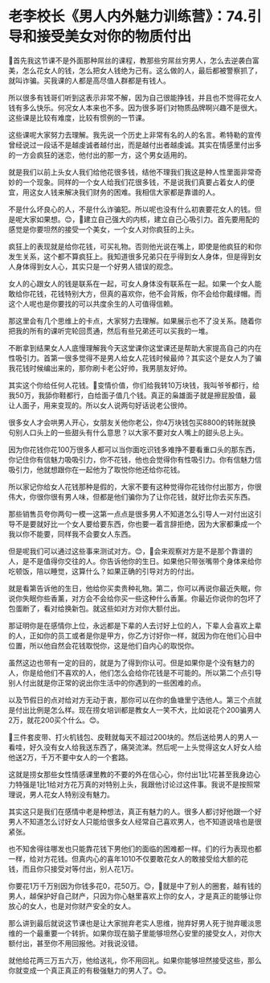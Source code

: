 # 老李校长《男人内外魅力训练营》：74.引导和接受美女对你的物质付出

🎼首先我这节课不是外面那种屌丝的课程，教那些穷屌丝穷男人，怎么去逆袭白富美，怎么花女人的钱，怎么把女人钱绝为己有。这么做的人，最后都被警察抓了，就叫诈骗。买我课的人都是高尽值人群都是有钱人。

所以很多有钱哥们听到这表示非常不解，因为自己很能挣钱，并且也不觉得花女人钱有多么快乐。何况女人本来也不多。因为很多哥们对物质品牌啊兴趣不是很大。这些课是比较有难度，比较有惯例的一节课。

这些课呢大家努力去理解。我先说一个历史上非常有名的人的名言。希特勒的宣传曾经说过一段话不是越虔诚者越付出，而是越付出者越虔诚。其实在情感里付出多的一方会疯狂的迷恋，他付出的那一方，这个男女适用的。

就是我们以前上头女人我们给他花很多钱，结他不理我们我这是种人性里面非常奇妙的一个现象。同样的一个女人给我们花很多钱，不是说我们真要占着女人的便宜，用这女人钱来解决我们财务的困难。我相信大家都是靠谱的人。

不是什么坏良心的人，不是什么诈骗犯。所以呢也没有什么初衷要花女人的钱。但是呢大家如果想。😊，🎼建立自己强大的内核，建立自己心吸引力。首先要用配的感觉是你要坦然的接受一个美女，一个女人对你疯狂的上头。

疯狂上的表现就是给你花钱，可买礼物。否则他光说在嘴上，即使是他疯狂的和你发生关系，这个都不算疯狂上。我知道很多兄弟只在乎得到女人身体，但是得到女人身体得到女人心，其实只是一个好男人错误的观念。

女人的心跟女人的钱是联系在一起，可女人身体没有联系在一起。如果一个女人能敢给你花钱，花钱特别大方，但真的喜欢你，他不会背叛，你不会给你戴绿帽。而这个人呢也是你要找的可以共度余生的人可值得信赖。

那这里会有几个思维上的卡点，大家努力去理解。如果展示也不了没关系。随着你把我的所有的课听完轮回贯通，然后有些兄弟还可以买我的一堆。

不断拿到结果女人人底慢理解我今天这堂课你这堂课还是帮助大家提高自己的内在性吸引力。首第一很多觉得不是男人给女人花钱时候最帅？其实这个是女人为了骗我花钱时候编出来的，那你刷卡老公好帅，我男朋友好帅。

其实这个你给任何人花钱。🎼变情价值，你们给我转10万块钱，我叫爷爷都行，给我50万，我舔你鞋都行，白给面子值几个钱。真正的枭雄面子就是擦屁股值，最让人面子，用来变现的。所以女人说两句好话说老公很帅。

很多女人才会哄男人开心，女朋友关他你老公，你4万块钱包买8800的转账就换句别人口头上的一些甜头有什么意思？以大家不要对女人嘴上的甜头总上头。

因为你花钱你花100万很多人都可以当你面吃识钱多难挣不要看重口头的那东西，你记住你有信魅力吸吸引力，你不花钱，他也会觉得你有性吸引力。你有信魅力信吸引力，他就想跟你在一起他为了取悦你他还给你花钱。

所以家记你给女人花钱那种是假的，大家不要有这种觉得你花钱你付出那方，你很伟大，你很你很有男人味，但都是他们骗你为了让你花钱，就好比你去买东西。

那些销售员夸你两句一模一这第一点点是很多男人不知道怎么引导人一对付出这引导不是要就好比一个女人要给要东西，你也要一着言辞拒绝，因为大家都秉成一个我以你不能要，同样我不会要女人东西。

但是呢我们可以通过这些事来测试对方。😊，🎼会来观察对方是不是那个靠谱的人，是不是值得你交往的人。你告诉他你的生日。如果他只带张嘴带个身体来给你吃顿饭，陪以睡觉，这算什么？如果正确的引导对方的付出。

就是看第告诉他的生日，他给你买卖贵种礼物。第二，你可以再说你最近失眠，你说你失眠你些香薰，对方会不会给你买一些这种什么香薰。你最近你说你的包坏了包蛋断了，看对给换新包。就这些如对方对你大额付出。

那证明你是在感情你上位，永远都是下辈的人去讨好上位的人，下辈人会喜欢上辈的人，正如你的员工或者是你是甲方，你乙方讨好你一样，就因为你在他们心目中位置，所以他自然会花钱取悦你，这是他们自内心的取悦你。

虽然这边也带有一定的目的，就是为了得到你认可。但是如果你是个没有魅力的人，你是给他们不喜欢的人，他们怎么会给你花钱是不可能的。所以第二个点引导别人付出就是你正常的说出你生活中的你遇到的一些困难的点。

以及节假日的点对给对方无动于衷，那你可以在你的鱼塘里宁选他人。第三个点就是付出比例是怎么样。现在捞女培训都是教女人一笑不大，比如说花个200骗男人2万，就花200买个什么。😊。

🎼三件套皮带、打火机钱包、皮鞋就每天不超过200块的。然后送给男人的男人一看哇，好久没有女人给我送东西了，痛哭流涕。然后呢一上头觉得这女人好女人给他送2万，千万不要中女人的一个套路。

这就是捞女那些女性情感课里教的不要的外在信心心，你付出1比1花甚至我身边心力特强是1比1给对方花万真的对特别上头，我跟他讨论过这件事。我说不是按照常理说，男人花女人特别没有魅力。

其实这只是我们在感情中老是种想法，真正有魅力的人。很多人都讨好他跟一个好男人不知道怎么讨好女人只能给很多女人经常自己喜欢男人，也不知道说啥也是很紧张。

也不知舍得往哪发也只能靠花钱下男他们的面临的困难都一样。们的行为表现也都一样，给对方花钱。但真内心的喜年1010不仅要敢花女人的敢接受给大额的花钱，而且你只接受对等付出，别人花1万。

你要花1万千万别因为你钱多花0，花50万。😊，🎼就是中了别人的圈套，越有钱的男人，越保护好自己财产，只因为你心魅里喜欢上你的女人，才是真正的能够让你放心的女人，也是对你财产安全的女人。

那么讲到最后就说这节课也是让大家抛弃老实人思维，抛弃好男人死于抛弃暖淡思维的一个最重要一个转折。如果你现在脑子里能够坦然心安里的接受女人，对你大额付出，甚至你不用回报他。对我说没错。

就他给花两三万五六万，他给送礼，你不用回礼。如果你能够坦然接受这些，那么你就变成一个真正真正的有极强魅力的男人了。😊。

